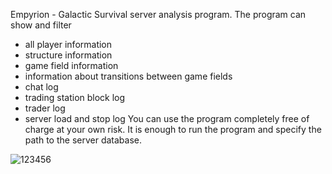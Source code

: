 Empyrion - Galactic Survival server analysis program.
The program can show and filter
- all player information
- structure information
- game field information
- information about transitions between game fields
- chat log
- trading station block log
- trader log
- server load and stop log
You can use the program completely free of charge at your own risk.
It is enough to run the program and specify the path to the server database.

![123456](https://github.com/mailarn/EGSAnalysis/assets/132196493/57b2b018-6455-409e-8547-ebcd89727536)
